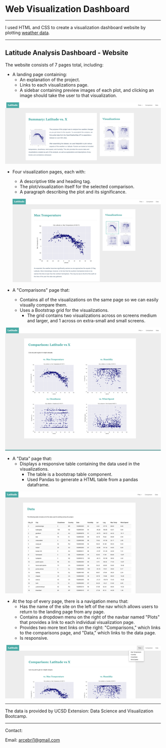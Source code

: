 # Web Visualization Dashboard

- - -

I used HTML and CSS to create a visualization dashboard website by plotting [weather data](Resources/cities.csv).
- - -  

## Latitude Analysis Dashboard - Website

The website consists of 7 pages total, including:

* A landing page containing:
  * An explanation of the project.
  * Links to each visualizations page. 
  * A sidebar containing preview images of each plot, and clicking an image should take the user to that visualization.

![](Images/landingResize.png)

* Four visualization pages, each with:
  * A descriptive title and heading tag.
  * The plot/visualization itself for the selected comparison.
  * A paragraph describing the plot and its significance.

  ![](Images/visualize-lg.png)

* A "Comparisons" page that:
  * Contains all of the visualizations on the same page so we can easily visually compare them.
  * Uses a Bootstrap grid for the visualizations.
    * The grid contains two visualizations across on screens medium and larger, and 1 across on extra-small and small screens.

 ![](Images/comparison-lg.png) 

* A "Data" page that:
  * Displays a responsive table containing the data used in the visualizations.
    * The table is a bootstrap table component. 
    * Used Pandas to generate a HTML table from a pandas dataframe. 

![](Images/data-lg.png)

* At the top of every page, there is a navigation menu that:
  * Has the name of the site on the left of the nav which allows users to return to the landing page from any page.
  * Contains a dropdown menu on the right of the navbar named "Plots" that provides a link to each individual visualization page.
  * Provides two more text links on the right: "Comparisons," which links to the comparisons page, and "Data," which links to the data page.
  * Is responsive.

![](Images/nav-lg.png)

- - -
The data is provided by UCSD Extension: Data Science and Visualization Bootcamp.
- - -

Contact:

Email: arcebri1@gmail.com